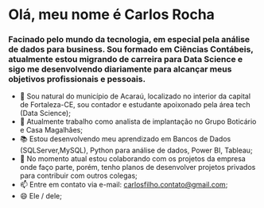 <h1> Olá, meu nome é Carlos Rocha</h1>
<link rel="stylesheet" href="https://cdn.jsdelivr.net/gh/devicons/devicon@v2.15.1/devicon.min.css">

<h3> Facinado pelo mundo da tecnologia, em especial pela análise de dados para business. Sou formado em Ciências Contábeis, atualmente estou migrando de carreira para Data Science e sigo me desenvolvendo diariamente para alcançar meus objetivos profissionais e pessoais.</h3>

- 📍 Sou natural do município de Acaraú, localizado no interior da capital de Fortaleza-CE, sou contador e estudante apoixonado pela área tech (Data Science);
- 🏢 Atualmente trabalho como analista de implantação no Grupo Boticário e Casa Magalhães;
- 📚 Estou desenvolvendo meu aprendizado em Bancos de Dados (SQLServer,MySQL), Python para análise de dados, Power BI, Tableau;
- 👯 No momento atual estou colaborando com os projetos da empresa onde faço parte, porém, tenho planos de desenvolver projetos privados para contribuir com outros colegas;
- 📫 Entre em contato via e-mail: carlosfilho.contato@gmail.com;
- 😄 Ele / dele;